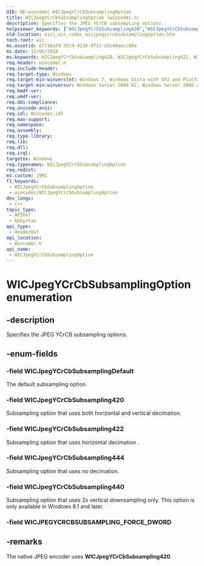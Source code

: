 ```yaml
---
UID: NE:wincodec.WICJpegYCrCbSubsamplingOption
title: WICJpegYCrCbSubsamplingOption (wincodec.h)
description: Specifies the JPEG YCrCB subsampling options.
helpviewer_keywords: ["WICJpegYCrCbSubsampling420","WICJpegYCrCbSubsampling422","WICJpegYCrCbSubsampling440","WICJpegYCrCbSubsampling444","WICJpegYCrCbSubsamplingDefault","WICJpegYCrCbSubsamplingOption","WICJpegYCrCbSubsamplingOption enumeration [Windows Imaging Component]","_wic_codec_wicjpegycrcbsubsamplingoption","wic._wic_codec_wicjpegycrcbsubsamplingoption","wincodec/WICJpegYCrCbSubsampling420","wincodec/WICJpegYCrCbSubsampling422","wincodec/WICJpegYCrCbSubsampling440","wincodec/WICJpegYCrCbSubsampling444","wincodec/WICJpegYCrCbSubsamplingDefault","wincodec/WICJpegYCrCbSubsamplingOption"]
old-location: wic\_wic_codec_wicjpegycrcbsubsamplingoption.htm
tech.root: wic
ms.assetid: 6ff16a79-35c9-4230-8f1c-a5c40aecc09e
ms.date: 12/05/2018
ms.keywords: WICJpegYCrCbSubsampling420, WICJpegYCrCbSubsampling422, WICJpegYCrCbSubsampling440, WICJpegYCrCbSubsampling444, WICJpegYCrCbSubsamplingDefault, WICJpegYCrCbSubsamplingOption, WICJpegYCrCbSubsamplingOption enumeration [Windows Imaging Component], _wic_codec_wicjpegycrcbsubsamplingoption, wic._wic_codec_wicjpegycrcbsubsamplingoption, wincodec/WICJpegYCrCbSubsampling420, wincodec/WICJpegYCrCbSubsampling422, wincodec/WICJpegYCrCbSubsampling440, wincodec/WICJpegYCrCbSubsampling444, wincodec/WICJpegYCrCbSubsamplingDefault, wincodec/WICJpegYCrCbSubsamplingOption
req.header: wincodec.h
req.include-header: 
req.target-type: Windows
req.target-min-winverclnt: Windows 7, Windows Vista with SP2 and Platform Update for Windows Vista [desktop apps only]
req.target-min-winversvr: Windows Server 2008 R2, Windows Server 2008 with SP2 and Platform Update for Windows Server 2008 [desktop apps only]
req.kmdf-ver: 
req.umdf-ver: 
req.ddi-compliance: 
req.unicode-ansi: 
req.idl: Wincodec.idl
req.max-support: 
req.namespace: 
req.assembly: 
req.type-library: 
req.lib: 
req.dll: 
req.irql: 
targetos: Windows
req.typenames: WICJpegYCrCbSubsamplingOption
req.redist: 
ms.custom: 19H1
f1_keywords:
 - WICJpegYCrCbSubsamplingOption
 - wincodec/WICJpegYCrCbSubsamplingOption
dev_langs:
 - c++
topic_type:
 - APIRef
 - kbSyntax
api_type:
 - HeaderDef
api_location:
 - Wincodec.h
api_name:
 - WICJpegYCrCbSubsamplingOption
---
```


# WICJpegYCrCbSubsamplingOption enumeration


## -description

Specifies the JPEG YCrCB subsampling options.

## -enum-fields

### -field WICJpegYCrCbSubsamplingDefault

The default subsampling option.

### -field WICJpegYCrCbSubsampling420

Subsampling option that uses both horizontal and vertical decimation.

### -field WICJpegYCrCbSubsampling422

Subsampling option that uses horizontal decimation  .

### -field WICJpegYCrCbSubsampling444

Subsampling option that uses no decimation.

### -field WICJpegYCrCbSubsampling440

Subsampling option that uses 2x vertical downsampling only. This option is only available in Windows 8.1 and later.

### -field WICJPEGYCRCBSUBSAMPLING_FORCE_DWORD

## -remarks

The native JPEG encoder uses <b>WICJpegYCrCbSubsampling420</b>.

